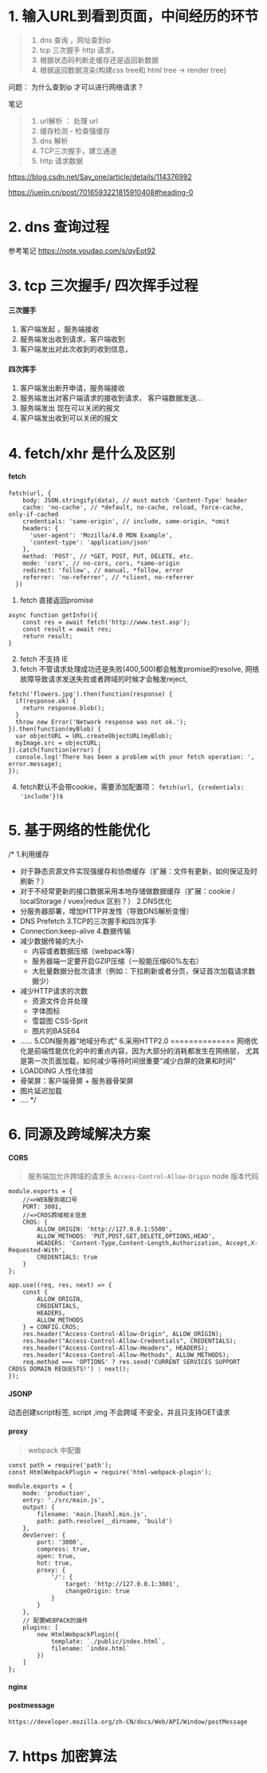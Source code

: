 <!--
 * @LastEditors: wudan01
 * @description: 文件描述
-->
# 1. 输入URL到看到页面，中间经历的环节
> 1. dns 查询 ，网址查到ip
> 2. tcp 三次握手 http 请求，
> 3. 根据状态码判断走缓存还是返回新数据
> 4. 根据返回数据渲染(构建css tree和 html tree -> render tree)

问题： 为什么查到ip 才可以进行网络请求？

笔记
> 1. url解析 ： 处理 url
> 2. 缓存检测 - 检查强缓存 
> 3. dns 解析
> 4. TCP三次握手，建立通道
> 5. http 请求数据

https://blog.csdn.net/Say_one/article/details/114376992

https://juejin.cn/post/7016593221815910408#heading-0

# 2. dns 查询过程
参考笔记
https://note.youdao.com/s/qyEot92

# 3. tcp 三次握手/ 四次挥手过程
#### 三次握手
1. 客户端发起 ，服务端接收
2. 服务端发出收到请求，客户端收到
3. 客户端发出对此次收到的收到信息，


#### 四次挥手
1. 客户端发出断开申请，服务端接收
2. 服务端发出对客户端请求的接收到请求，
客户端数据发送...
3. 服务端发出 现在可以关闭的报文
4. 客户端发出收到可以关闭的报文


# 4. fetch/xhr 是什么及区别

#### fetch

```
fetch(url, {
    body: JSON.stringify(data), // must match 'Content-Type' header
    cache: 'no-cache', // *default, no-cache, reload, force-cache, only-if-cached
    credentials: 'same-origin', // include, same-origin, *omit
    headers: {
      'user-agent': 'Mozilla/4.0 MDN Example',
      'content-type': 'application/json'
    },
    method: 'POST', // *GET, POST, PUT, DELETE, etc.
    mode: 'cors', // no-cors, cors, *same-origin
    redirect: 'follow', // manual, *follow, error
    referrer: 'no-referrer', // *client, no-referrer
  })
```
1. fetch 直接返回promise
```
async function getInfo(){
    const res = await fetch('http://www.test.asp');
    const result = await res;
    return result;
}
```
2. fetch 不支持 IE
3. fetch 不管请求处理成功还是失败(400,500)都会触发promise的resolve, 网络故障导致请求发送失败或者跨域的时候才会触发reject,
```
fetch('flowers.jpg').then(function(response) {
  if(response.ok) {
    return response.blob();
  }
  throw new Error('Network response was not ok.');
}).then(function(myBlob) { 
  var objectURL = URL.createObjectURL(myBlob); 
  myImage.src = objectURL; 
}).catch(function(error) {
  console.log('There has been a problem with your fetch operation: ', error.message);
});
```

4. fetch默认不会带cookie，需要添加配置项： 
```fetch(url, {credentials: 'include'})```s


# 5. 基于网络的性能优化
/*
1.利用缓存
  + 对于静态资源文件实现强缓存和协商缓存（扩展：文件有更新，如何保证及时刷新？）  
  + 对于不经常更新的接口数据采用本地存储做数据缓存（扩展：cookie / localStorage / vuex|redux 区别？）
2.DNS优化
  + 分服务器部署，增加HTTP并发性（导致DNS解析变慢）
  + DNS Prefetch
3.TCP的三次握手和四次挥手
  + Connection:keep-alive
4.数据传输
  + 减少数据传输的大小
    + 内容或者数据压缩（webpack等）
    + 服务器端一定要开启GZIP压缩（一般能压缩60%左右）
    + 大批量数据分批次请求（例如：下拉刷新或者分页，保证首次加载请求数据少）
  + 减少HTTP请求的次数
    + 资源文件合并处理
    + 字体图标
    + 雪碧图 CSS-Sprit
    + 图片的BASE64
  + ......
5.CDN服务器“地域分布式”
6.采用HTTP2.0
==============
网络优化是前端性能优化的中的重点内容，因为大部分的消耗都发生在网络层，
尤其是第一次页面加载，如何减少等待时间很重要“减少白屏的效果和时间”
+ LOADDING 人性化体验
+ 骨架屏：客户端骨屏 + 服务器骨架屏
+ 图片延迟加载
+ ....
*/

# 6. 同源及跨域解决方案
#### CORS
> 服务端加允许跨域的请求头 ```Access-Control-Allow-Origin```
> node 版本代码 
```
module.exports = {
    //=>WEB服务端口号
    PORT: 3001,
    //=>CROS跨域相关信息
    CROS: {
        ALLOW_ORIGIN: 'http://127.0.0.1:5500',
        ALLOW_METHODS: 'PUT,POST,GET,DELETE,OPTIONS,HEAD',
        HEADERS: 'Content-Type,Content-Length,Authorization, Accept,X-Requested-With',
        CREDENTIALS: true
    }
};

app.use((req, res, next) => {
    const {
        ALLOW_ORIGIN,
        CREDENTIALS,
        HEADERS,
        ALLOW_METHODS
    } = CONFIG.CROS;
    res.header("Access-Control-Allow-Origin", ALLOW_ORIGIN);
    res.header("Access-Control-Allow-Credentials", CREDENTIALS);
    res.header("Access-Control-Allow-Headers", HEADERS);
    res.header("Access-Control-Allow-Methods", ALLOW_METHODS);
    req.method === 'OPTIONS' ? res.send('CURRENT SERVICES SUPPORT CROSS DOMAIN REQUESTS!') : next();
});

```

#### JSONP

动态创建script标签, script ,img 不会跨域
不安全，并且只支持GET请求

#### proxy

> webpack 中配置

```
const path = require('path');
const HtmlWebpackPlugin = require('html-webpack-plugin');

module.exports = {
    mode: 'production',
    entry: './src/main.js',
    output: {
        filename: 'main.[hash].min.js',
        path: path.resolve(__dirname, 'build')
    },
    devServer: {
        port: '3000',
        compress: true,
        open: true,
        hot: true,
        proxy: {
            '/': {
                target: 'http://127.0.0.1:3001',
                changeOrigin: true
            }
        }
    },
    // 配置WEBPACK的插件
    plugins: [
        new HtmlWebpackPlugin({
            template: `./public/index.html`,
            filename: `index.html`
        })
    ]
};
```



#### nginx

#### postmessage
```https://developer.mozilla.org/zh-CN/docs/Web/API/Window/postMessage```


# 7. https 加密算法